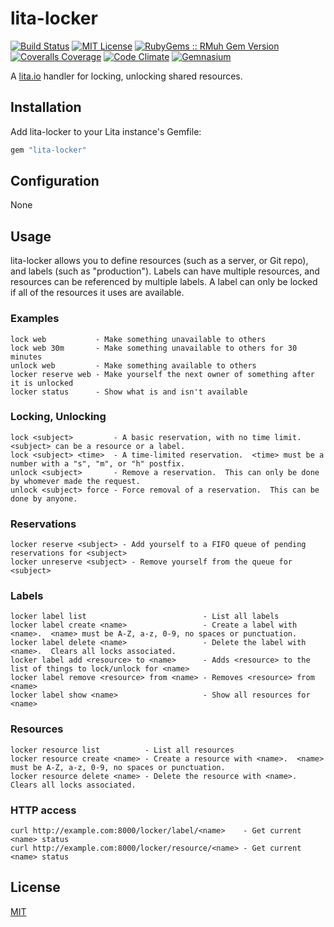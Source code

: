 # lita-locker

[![Build Status](https://img.shields.io/travis/esigler/lita-locker/master.svg)](https://travis-ci.org/esigler/lita-locker)
[![MIT License](https://img.shields.io/badge/license-MIT-brightgreen.svg)](https://tldrlegal.com/license/mit-license)
[![RubyGems :: RMuh Gem Version](http://img.shields.io/gem/v/lita-locker.svg)](https://rubygems.org/gems/lita-locker)
[![Coveralls Coverage](https://img.shields.io/coveralls/esigler/lita-locker/master.svg)](https://coveralls.io/r/esigler/lita-locker)
[![Code Climate](https://img.shields.io/codeclimate/github/esigler/lita-locker.svg)](https://codeclimate.com/github/esigler/lita-locker)
[![Gemnasium](https://img.shields.io/gemnasium/esigler/lita-locker.svg)](https://gemnasium.com/esigler/lita-locker)

A [lita.io](https://github.com/jimmycuadra/lita) handler for locking, unlocking shared resources.

## Installation

Add lita-locker to your Lita instance's Gemfile:

``` ruby
gem "lita-locker"
```

## Configuration

None

## Usage

lita-locker allows you to define resources (such as a server, or Git repo),
and labels (such as "production").  Labels can have multiple resources, and
resources can be referenced by multiple labels.  A label can only be locked
if all of the resources it uses are available.

### Examples
```
lock web           - Make something unavailable to others
lock web 30m       - Make something unavailable to others for 30 minutes
unlock web         - Make something available to others
locker reserve web - Make yourself the next owner of something after it is unlocked
locker status      - Show what is and isn't available
```

### Locking, Unlocking
```
lock <subject>         - A basic reservation, with no time limit.  <subject> can be a resource or a label.
lock <subject> <time>  - A time-limited reservation.  <time> must be a number with a "s", "m", or "h" postfix.
unlock <subject>       - Remove a reservation.  This can only be done by whomever made the request.
unlock <subject> force - Force removal of a reservation.  This can be done by anyone.
```

### Reservations
```
locker reserve <subject> - Add yourself to a FIFO queue of pending reservations for <subject>
locker unreserve <subject> - Remove yourself from the queue for <subject>
```

### Labels
```
locker label list                          - List all labels
locker label create <name>                 - Create a label with <name>.  <name> must be A-Z, a-z, 0-9, no spaces or punctuation.
locker label delete <name>                 - Delete the label with <name>.  Clears all locks associated.
locker label add <resource> to <name>      - Adds <resource> to the list of things to lock/unlock for <name>
locker label remove <resource> from <name> - Removes <resource> from <name>
locker label show <name>                   - Show all resources for <name>
```

### Resources
```
locker resource list          - List all resources
locker resource create <name> - Create a resource with <name>.  <name> must be A-Z, a-z, 0-9, no spaces or punctuation.
locker resource delete <name> - Delete the resource with <name>.  Clears all locks associated.
```

### HTTP access
```
curl http://example.com:8000/locker/label/<name>    - Get current <name> status
curl http://example.com:8000/locker/resource/<name> - Get current <name> status
```

## License

[MIT](http://opensource.org/licenses/MIT)
